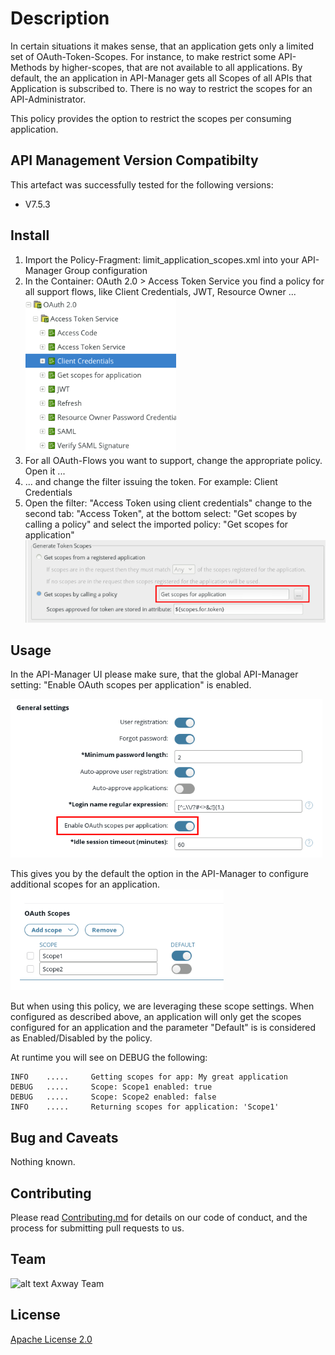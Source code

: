 

# Description
In certain situations it makes sense, that an application gets only a limited set of OAuth-Token-Scopes. For instance, to make restrict some API-Methods by higher-scopes, that are not available 
to all applications.
By default, the an application in API-Manager gets all Scopes of all APIs that Application is subscribed to. There is no way to restrict the scopes for an API-Administrator. 

This policy provides the option to restrict the scopes per consuming application.

## API Management Version Compatibilty
This artefact was successfully tested for the following versions:
- V7.5.3


## Install

 1. Import the Policy-Fragment: limit_application_scopes.xml into your API-Manager Group configuration
 2. In the Container: OAuth 2.0 > Access Token Service you find a policy for all support flows, like Client Credentials, JWT, Resource Owner ...</br>
 ![OAuth Token Policies](https://github.com/Axway-API-Management-Plus/limit-application-scopes/blob/master/images/OAuth-Policies.png)
 3. For all OAuth-Flows you want to support, change the appropriate policy. Open it ...
 4. ... and change the filter issuing the token. For example: Client Credentials
 5. Open the filter: "Access Token using client credentials" change to the second tab: "Access Token", at the bottom select: "Get scopes by calling a policy" and select the imported policy: "Get scopes for application"
![Change scope generation](https://github.com/Axway-API-Management-Plus/limit-application-scopes/blob/master/images/token_generation_scopes.png)

## Usage
In the API-Manager UI please make sure, that the global API-Manager setting: "Enable OAuth scopes per application" is enabled.

![Scopes per application](https://github.com/Axway-API-Management-Plus/limit-application-scopes/blob/master/images/enable_scopes_per_application.png)

This gives you by the default the option in the API-Manager to configure additional scopes for an application.
![Application scopes](https://github.com/Axway-API-Management-Plus/limit-application-scopes/blob/master/images/application_scopes_config.png)

But when using this policy, we are leveraging these scope settings. 
When configured as described above, an application will only get the scopes configured for an application and the parameter "Default" is is considered as Enabled/Disabled by the policy.

At runtime you will see on DEBUG the following:
````
INFO	.....	  Getting scopes for app: My great application
DEBUG	.....	  Scope: Scope1 enabled: true
DEBUG	.....	  Scope: Scope2 enabled: false
INFO	.....	  Returning scopes for application: 'Scope1'
````

## Bug and Caveats

Nothing known.

## Contributing

Please read [Contributing.md](https://github.com/Axway-API-Management/Common/blob/master/Contributing.md) for details on our code of conduct, and the process for submitting pull requests to us.


## Team

![alt text][Axwaylogo] Axway Team

[Axwaylogo]: https://github.com/Axway-API-Management/Common/blob/master/img/AxwayLogoSmall.png  "Axway logo"


## License
[Apache License 2.0](/LICENSE)

